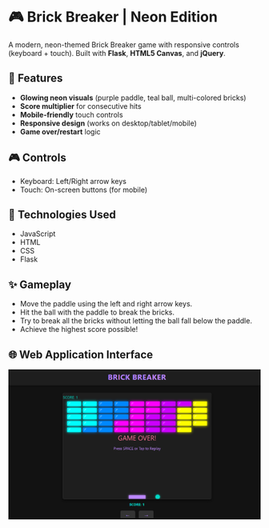 # 🎮 Brick Breaker | Neon Edition

A modern, neon-themed Brick Breaker game with responsive controls (keyboard + touch). Built with **Flask**, **HTML5 Canvas**, and **jQuery**.


## 🚀 Features
- **Glowing neon visuals** (purple paddle, teal ball, multi-colored bricks)
- **Score multiplier** for consecutive hits
- **Mobile-friendly** touch controls
- **Responsive design** (works on desktop/tablet/mobile)
- **Game over/restart** logic

## 🎮 Controls
- Keyboard: Left/Right arrow keys
- Touch: On-screen buttons (for mobile)

## 🔧 Technologies Used
- JavaScript
- HTML
- CSS
- Flask

## ✨ Gameplay
- Move the paddle using the left and right arrow keys.
- Hit the ball with the paddle to break the bricks.
- Try to break all the bricks without letting the ball fall below the paddle.
- Achieve the highest score possible!

## 🌐 **Web Application Interface**

<img src="ui/ui.png" alt="Original Image" width="700">

